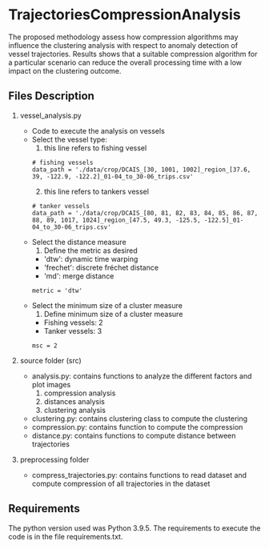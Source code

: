 # TrajectoriesCompressionAnalysis

The proposed methodology assess how compression algorithms may influence the clustering analysis with respect to anomaly detection of vessel trajectories. Results shows that a suitable compression algorithm for a particular scenario can reduce the overall processing time with a low impact on the clustering outcome.

## Files Description
1. vessel_analysis.py
   - Code to execute the analysis on vessels
   - Select the vessel type:
     1. this line refers to fishing vessel
     ```
     # fishing vessels
     data_path = './data/crop/DCAIS_[30, 1001, 1002]_region_[37.6, 39, -122.9, -122.2]_01-04_to_30-06_trips.csv'
     ```
     2. this line refers to tankers vessel
     ```
     # tanker vessels
     data_path = './data/crop/DCAIS_[80, 81, 82, 83, 84, 85, 86, 87, 88, 89, 1017, 1024]_region_[47.5, 49.3, -125.5, -122.5]_01-04_to_30-06_trips.csv'
     ```
   - Select the distance measure
     1. Define the metric as desired
     - 'dtw': dynamic time warping
     - 'frechet': discrete fréchet distance
     - 'md': merge distance
     ```
     metric = 'dtw'
     ```
   - Select the minimum size of a cluster measure
     1. Define minimum size of a cluster measure
     - Fishing vessels: 2
     - Tanker vessels: 3
     ```
     msc = 2
     ```
 
2. source folder (src)
   - analysis.py: contains functions to analyze the different factors and plot images
     1. compression analysis
     2. distances analysis
     3. clustering analysis
   - clustering.py: contains clustering class to compute the clustering 
   - compression.py: contains function to compute the compression
   - distance.py: contains functions to compute distance between trajectories

2. preprocessing folder
   - compress_trajectories.py: contains functions to read dataset and compute compression of all trajectories in the dataset
   
## Requirements
The python version used was Python 3.9.5.
The requirements to execute the code is in the file requirements.txt.